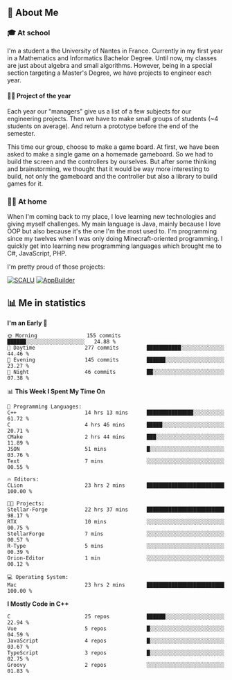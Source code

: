 ## 👀 About Me

### 🎓 At school

I'm a student a the University of Nantes in France. Currently in my first year in a Mathematics and Informatics Bachelor Degree. Until now, my classes are just about algebra and small algorithms. However, being in a special section targeting a Master's Degree, we have projects to engineer each year. 

#### 🔧🔬 Project of the year

Each year our "managers" give us a list of a few subjects for our engineering projects. Then we have to make small groups of students (~4 students on average). And return a prototype before the end of the semester.

This time our group, choose to make a game board. At first, we have been asked to make a single game on a homemade gameboard. So we had to build the screen and the controllers by ourselves. 
But after some thinking and brainstorming, we thought that it would be way more interesting to build, not only the gameboard and the controller but also a library to build games for it.

### 👨‍💻 At home

When I'm coming back to my place, I love learning new technologies and giving myself challenges. My main language is Java, mainly because I love OOP but also because it's the one I'm the most used to. I'm programming since my twelves when I was only doing Minecraft-oriented programming.  I quickly get into learning new programming languages which brought me to C#, JavaScript, PHP. 

I'm pretty proud of those projects:

[![SCALU](https://github-readme-stats.vercel.app/api/pin?username=renardfute&repo=SCALU)](https://github.com/renardfute/scalu)
[![AppBuilder](https://github-readme-stats.vercel.app/api/pin?username=pulsedev2&repo=AppBuilder)](https://github.com/pulsedev2/AppBuilder)

## 📊 Me in statistics
<!--START_SECTION:waka-->
**I'm an Early 🐤** 

```text
🌞 Morning                155 commits         ██████░░░░░░░░░░░░░░░░░░░   24.88 % 
🌆 Daytime                277 commits         ███████████░░░░░░░░░░░░░░   44.46 % 
🌃 Evening                145 commits         ██████░░░░░░░░░░░░░░░░░░░   23.27 % 
🌙 Night                  46 commits          ██░░░░░░░░░░░░░░░░░░░░░░░   07.38 % 
```


📊 **This Week I Spent My Time On** 

```text
💬 Programming Languages: 
C++                      14 hrs 13 mins      ███████████████░░░░░░░░░░   61.72 % 
C                        4 hrs 46 mins       █████░░░░░░░░░░░░░░░░░░░░   20.71 % 
CMake                    2 hrs 44 mins       ███░░░░░░░░░░░░░░░░░░░░░░   11.89 % 
JSON                     51 mins             █░░░░░░░░░░░░░░░░░░░░░░░░   03.76 % 
Text                     7 mins              ░░░░░░░░░░░░░░░░░░░░░░░░░   00.55 % 

🔥 Editors: 
CLion                    23 hrs 2 mins       █████████████████████████   100.00 % 

🐱‍💻 Projects: 
Stellar-Forge            22 hrs 37 mins      █████████████████████████   98.17 % 
RTX                      10 mins             ░░░░░░░░░░░░░░░░░░░░░░░░░   00.75 % 
StellarForge             7 mins              ░░░░░░░░░░░░░░░░░░░░░░░░░   00.57 % 
R-Type                   5 mins              ░░░░░░░░░░░░░░░░░░░░░░░░░   00.39 % 
Orion-Editor             1 min               ░░░░░░░░░░░░░░░░░░░░░░░░░   00.12 % 

💻 Operating System: 
Mac                      23 hrs 2 mins       █████████████████████████   100.00 % 
```

**I Mostly Code in C++** 

```text
C                        25 repos            ██████░░░░░░░░░░░░░░░░░░░   22.94 % 
Vue                      5 repos             █░░░░░░░░░░░░░░░░░░░░░░░░   04.59 % 
JavaScript               4 repos             █░░░░░░░░░░░░░░░░░░░░░░░░   03.67 % 
TypeScript               3 repos             █░░░░░░░░░░░░░░░░░░░░░░░░   02.75 % 
Groovy                   2 repos             ░░░░░░░░░░░░░░░░░░░░░░░░░   01.83 % 
```




<!--END_SECTION:waka-->
